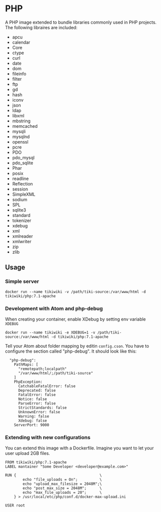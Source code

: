 # PHP

A PHP image extended to bundle libraries commonly used in PHP projects. The following
libraires are included:

* apcu
* calendar
* Core
* ctype
* curl
* date
* dom
* fileinfo
* filter
* ftp
* gd
* hash
* iconv
* json
* ldap
* libxml
* mbstring
* memcached
* mysqli
* mysqlnd
* openssl
* pcre
* PDO
* pdo_mysql
* pdo_sqlite
* Phar
* posix
* readline
* Reflection
* session
* SimpleXML
* sodium
* SPL
* sqlite3
* standard
* tokenizer
* xdebug
* xml
* xmlreader
* xmlwriter
* zip
* zlib

## Usage

### Simple server

```
docker run --name tikiwiki -v /path/tiki-source:/var/www/html -d tikiwiki/php:7.1-apache
```


### Development with Atom and php-debug

When creating your container, enable XDebug by setting env variable `XDEBUG`

```
docker run --name tikiwiki -e XDEBUG=1 -v /path/tiki-source:/var/www/html -d tikiwiki/php:7.1-apache
```

Tell your Atom about folder mapping by editin `config.cson`. You have to configure the
section called "php-debug". It should look like this:

```
  "php-debug":
    PathMaps: [
      "remotepath;localpath"
      "/var/www/html/;/path/tiki-source"
    ]
    PhpException:
      CatchableFatalError: false
      Deprecated: false
      FatalError: false
      Notice: false
      ParseError: false
      StrictStandards: false
      UnknownError: false
      Warning: false
      Xdebug: false
    ServerPort: 9000
```


### Extending with new configurations

You can extend this image with a Dockerfile. Imagine you want to let your user
upload 2GB files.


```
FROM tikiwiki/php:7.1-apache
LABEL mantainer "Some Developer <developer@example.com>"

RUN {                                      \
        echo "file_uploads = On";          \
        echo "upload_max_filesize = 2048M";\
        echo "post_max_size = 2048M";      \
        echo "max_file_uploads = 20";      \
    } > /usr/local/etc/php/conf.d/docker-max-upload.ini

USER root
```
